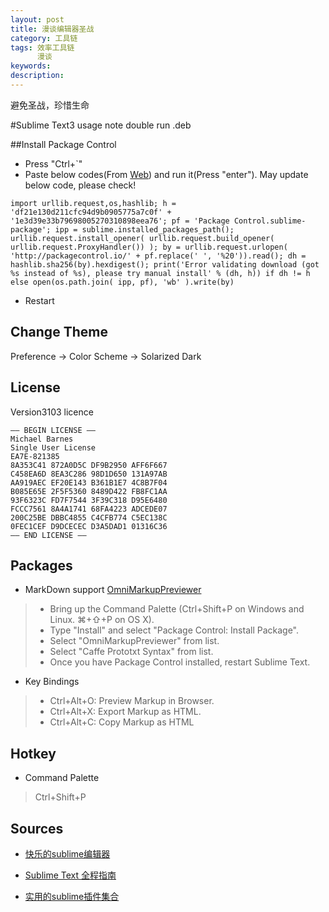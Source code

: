 ```yaml
---
layout: post
title: 漫谈编辑器圣战
category: 工具链
tags: 效率工具链
      漫谈
keywords:
description:
---
```


避免圣战，珍惜生命



#Sublime Text3 usage note
double run .deb

##Install Package Control
* Press "Ctrl+`"
* Paste below codes(From [Web](https://packagecontrol.io/installation)) and run it(Press "enter"). May update below code, please check!
```
import urllib.request,os,hashlib; h = 'df21e130d211cfc94d9b0905775a7c0f' + '1e3d39e33b79698005270310898eea76'; pf = 'Package Control.sublime-package'; ipp = sublime.installed_packages_path(); urllib.request.install_opener( urllib.request.build_opener( urllib.request.ProxyHandler()) ); by = urllib.request.urlopen( 'http://packagecontrol.io/' + pf.replace(' ', '%20')).read(); dh = hashlib.sha256(by).hexdigest(); print('Error validating download (got %s instead of %s), please try manual install' % (dh, h)) if dh != h else open(os.path.join( ipp, pf), 'wb' ).write(by) 
```

* Restart

## Change Theme
Preference -> Color Scheme -> Solarized Dark

## License
Version3103 licence
```
—– BEGIN LICENSE —–
Michael Barnes
Single User License
EA7E-821385
8A353C41 872A0D5C DF9B2950 AFF6F667
C458EA6D 8EA3C286 98D1D650 131A97AB
AA919AEC EF20E143 B361B1E7 4C8B7F04
B085E65E 2F5F5360 8489D422 FB8FC1AA
93F6323C FD7F7544 3F39C318 D95E6480
FCCC7561 8A4A1741 68FA4223 ADCEDE07
200C25BE DBBC4855 C4CFB774 C5EC138C
0FEC1CEF D9DCECEC D3A5DAD1 01316C36
—— END LICENSE ——
```
## Packages
* MarkDown support [OmniMarkupPreviewer](http://theo.im/OmniMarkupPreviewer/)
> * Bring up the Command Palette (Ctrl+Shift+P on Windows and Linux. ⌘+⇧+P on OS X).
> * Type "Install" and select "Package Control: Install Package".
> * Select "OmniMarkupPreviewer" from list.
> * Select "Caffe Prototxt Syntax" from list.
> * Once you have Package Control installed, restart Sublime Text.

* Key Bindings
> * Ctrl+Alt+O: Preview Markup in Browser.
> * Ctrl+Alt+X: Export Markup as HTML.
> * Ctrl+Alt+C: Copy Markup as HTML

## Hotkey
* Command Palette
> Ctrl+Shift+P

## Sources
* [快乐的sublime编辑器](http://www.imooc.com/learn/333)

* [Sublime Text 全程指南](http://zh.lucida.me/blog/sublime-text-complete-guide) 

* [实用的sublime插件集合](http://www.xuanfengge.com/practical-collection-of-sublime-plug-in.html)



